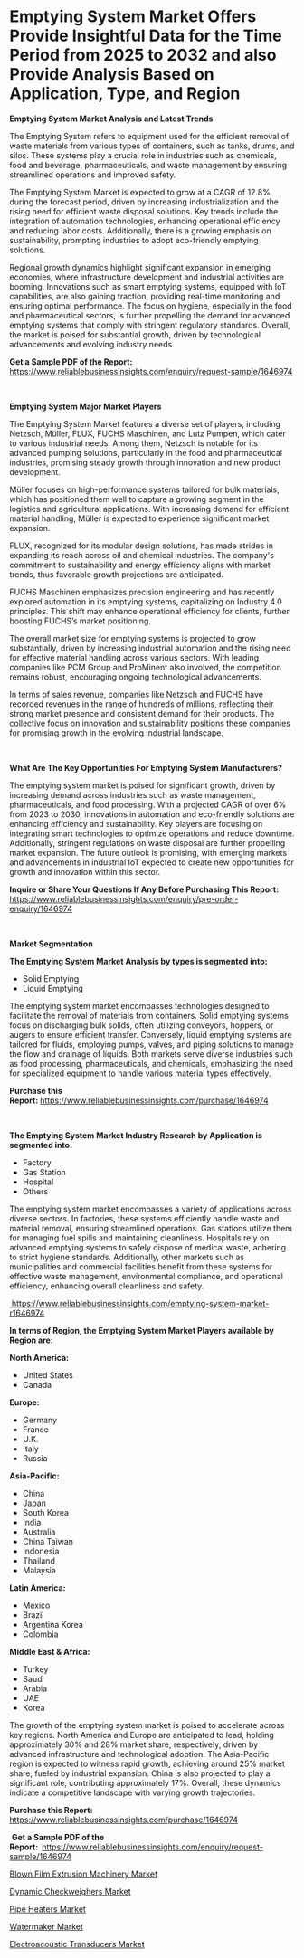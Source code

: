 <p><h1>Emptying System Market Offers Provide Insightful Data for the Time Period from 2025 to 2032 and also Provide Analysis Based on Application, Type, and Region</h1></p><p><strong>Emptying System Market Analysis and Latest Trends</strong></p>
<p><p>The Emptying System refers to equipment used for the efficient removal of waste materials from various types of containers, such as tanks, drums, and silos. These systems play a crucial role in industries such as chemicals, food and beverage, pharmaceuticals, and waste management by ensuring streamlined operations and improved safety.</p><p>The Emptying System Market is expected to grow at a CAGR of 12.8% during the forecast period, driven by increasing industrialization and the rising need for efficient waste disposal solutions. Key trends include the integration of automation technologies, enhancing operational efficiency and reducing labor costs. Additionally, there is a growing emphasis on sustainability, prompting industries to adopt eco-friendly emptying solutions.</p><p>Regional growth dynamics highlight significant expansion in emerging economies, where infrastructure development and industrial activities are booming. Innovations such as smart emptying systems, equipped with IoT capabilities, are also gaining traction, providing real-time monitoring and ensuring optimal performance. The focus on hygiene, especially in the food and pharmaceutical sectors, is further propelling the demand for advanced emptying systems that comply with stringent regulatory standards. Overall, the market is poised for substantial growth, driven by technological advancements and evolving industry needs.</p></p>
<p><strong>Get a Sample PDF of the Report:&nbsp;</strong> <a href="https://www.reliablebusinessinsights.com/enquiry/request-sample/1646974?utm_campaign=60&utm_medium=2&utm_source=Github&utm_content=ia&utm_term=11042025&utm_id=emptying-system">https://www.reliablebusinessinsights.com/enquiry/request-sample/1646974</a></p>
<p>&nbsp;</p>
<p><strong>Emptying System Major Market Players</strong></p>
<p><p>The Emptying System Market features a diverse set of players, including Netzsch, Müller, FLUX, FUCHS Maschinen, and Lutz Pumpen, which cater to various industrial needs. Among them, Netzsch is notable for its advanced pumping solutions, particularly in the food and pharmaceutical industries, promising steady growth through innovation and new product development. </p><p>Müller focuses on high-performance systems tailored for bulk materials, which has positioned them well to capture a growing segment in the logistics and agricultural applications. With increasing demand for efficient material handling, Müller is expected to experience significant market expansion.</p><p>FLUX, recognized for its modular design solutions, has made strides in expanding its reach across oil and chemical industries. The company's commitment to sustainability and energy efficiency aligns with market trends, thus favorable growth projections are anticipated.</p><p>FUCHS Maschinen emphasizes precision engineering and has recently explored automation in its emptying systems, capitalizing on Industry 4.0 principles. This shift may enhance operational efficiency for clients, further boosting FUCHS’s market positioning.</p><p>The overall market size for emptying systems is projected to grow substantially, driven by increasing industrial automation and the rising need for effective material handling across various sectors. With leading companies like PCM Group and ProMinent also involved, the competition remains robust, encouraging ongoing technological advancements.</p><p>In terms of sales revenue, companies like Netzsch and FUCHS have recorded revenues in the range of hundreds of millions, reflecting their strong market presence and consistent demand for their products. The collective focus on innovation and sustainability positions these companies for promising growth in the evolving industrial landscape.</p></p>
<p>&nbsp;</p>
<p><strong>What Are The Key Opportunities For Emptying System Manufacturers?</strong></p>
<p><p>The emptying system market is poised for significant growth, driven by increasing demand across industries such as waste management, pharmaceuticals, and food processing. With a projected CAGR of over 6% from 2023 to 2030, innovations in automation and eco-friendly solutions are enhancing efficiency and sustainability. Key players are focusing on integrating smart technologies to optimize operations and reduce downtime. Additionally, stringent regulations on waste disposal are further propelling market expansion. The future outlook is promising, with emerging markets and advancements in industrial IoT expected to create new opportunities for growth and innovation within this sector.</p></p>
<p><strong>Inquire or Share Your Questions If Any Before Purchasing This Report:</strong> <a href="https://www.reliablebusinessinsights.com/enquiry/pre-order-enquiry/1646974?utm_campaign=60&utm_medium=2&utm_source=Github&utm_content=ia&utm_term=11042025&utm_id=emptying-system">https://www.reliablebusinessinsights.com/enquiry/pre-order-enquiry/1646974</a></p>
<p>&nbsp;</p>
<p><strong>Market Segmentation</strong></p>
<p><strong>The Emptying System Market Analysis by types is segmented into:</strong></p>
<p><ul><li>Solid Emptying</li><li>Liquid Emptying</li></ul></p>
<p><p>The emptying system market encompasses technologies designed to facilitate the removal of materials from containers. Solid emptying systems focus on discharging bulk solids, often utilizing conveyors, hoppers, or augers to ensure efficient transfer. Conversely, liquid emptying systems are tailored for fluids, employing pumps, valves, and piping solutions to manage the flow and drainage of liquids. Both markets serve diverse industries such as food processing, pharmaceuticals, and chemicals, emphasizing the need for specialized equipment to handle various material types effectively.</p></p>
<p><strong>Purchase this Report:&nbsp;</strong><a href="https://www.reliablebusinessinsights.com/purchase/1646974?utm_campaign=60&utm_medium=2&utm_source=Github&utm_content=ia&utm_term=11042025&utm_id=emptying-system">https://www.reliablebusinessinsights.com/purchase/1646974</a></p>
<p>&nbsp;</p>
<p><strong>The Emptying System Market Industry Research by Application is segmented into:</strong></p>
<p><ul><li>Factory</li><li>Gas Station</li><li>Hospital</li><li>Others</li></ul></p>
<p><p>The emptying system market encompasses a variety of applications across diverse sectors. In factories, these systems efficiently handle waste and material removal, ensuring streamlined operations. Gas stations utilize them for managing fuel spills and maintaining cleanliness. Hospitals rely on advanced emptying systems to safely dispose of medical waste, adhering to strict hygiene standards. Additionally, other markets such as municipalities and commercial facilities benefit from these systems for effective waste management, environmental compliance, and operational efficiency, enhancing overall cleanliness and safety.</p></p>
<p><a href="https://www.reliablebusinessinsights.com/emptying-system-market-r1646974?utm_campaign=60&utm_medium=2&utm_source=Github&utm_content=ia&utm_term=11042025&utm_id=emptying-system">&nbsp;https://www.reliablebusinessinsights.com/emptying-system-market-r1646974</a></p>
<p><strong>In terms of Region, the Emptying System Market Players available by Region are:</strong></p>
<p>
    <p> <strong> North America: </strong>
        <ul>
            <li>United States</li>
            <li>Canada</li>
        </ul>
        </p> 
    <p> <strong> Europe: </strong>
        <ul>
            <li>Germany</li>
            <li>France</li>
            <li>U.K.</li>
            <li>Italy</li>
            <li>Russia</li>
        </ul>
        </p> 
    <p> <strong> Asia-Pacific: </strong>
        <ul>
            <li>China</li>
            <li>Japan</li>
            <li>South Korea</li>
            <li>India</li>
            <li>Australia</li>
            <li>China Taiwan</li>
            <li>Indonesia</li>
            <li>Thailand</li>
            <li>Malaysia</li>
        </ul>
        </p> 
    <p> <strong> Latin America: </strong>
        <ul>
            <li>Mexico</li>
            <li>Brazil</li>
            <li>Argentina Korea</li>
            <li>Colombia</li>
        </ul>
        </p> 
    <p> <strong> Middle East & Africa: </strong>
        <ul>
            <li>Turkey</li>
            <li>Saudi</li>
            <li>Arabia</li>
            <li>UAE</li>
            <li>Korea</li>
        </ul>
    </p>
    </p>
<p><p>The growth of the emptying system market is poised to accelerate across key regions. North America and Europe are anticipated to lead, holding approximately 30% and 28% market share, respectively, driven by advanced infrastructure and technological adoption. The Asia-Pacific region is expected to witness rapid growth, achieving around 25% market share, fueled by industrial expansion. China is also projected to play a significant role, contributing approximately 17%. Overall, these dynamics indicate a competitive landscape with varying growth trajectories.</p></p>
<p><strong>Purchase this Report: </strong><a href="https://www.reliablebusinessinsights.com/purchase/1646974?utm_campaign=60&utm_medium=2&utm_source=Github&utm_content=ia&utm_term=11042025&utm_id=emptying-system">https://www.reliablebusinessinsights.com/purchase/1646974</a></p>
<p>&nbsp;<strong>Get a Sample PDF of the Report:&nbsp;&nbsp;</strong><a href="https://www.reliablebusinessinsights.com/enquiry/request-sample/1646974?utm_campaign=60&utm_medium=2&utm_source=Github&utm_content=ia&utm_term=11042025&utm_id=emptying-system">https://www.reliablebusinessinsights.com/enquiry/request-sample/1646974</a></p>
<p><strong></strong></p>
<p><p><a href="https://github.com/nicoletavirag/Market-Research-Report-List-5/blob/main/blown-film-extrusion-machinery-market.md?utm_campaign=60&utm_medium=2&utm_source=Github&utm_content=ia&utm_term=11042025&utm_id=emptying-system">Blown Film Extrusion Machinery Market</a></p><p><a href="https://github.com/auriashetzxj/Market-Research-Report-List-1/blob/main/dynamic-checkweighers-market.md?utm_campaign=60&utm_medium=2&utm_source=Github&utm_content=ia&utm_term=11042025&utm_id=emptying-system">Dynamic Checkweighers Market</a></p><p><a href="https://github.com/gulaimolin/Market-Research-Report-List-7/blob/main/pipe-heaters-market.md?utm_campaign=60&utm_medium=2&utm_source=Github&utm_content=ia&utm_term=11042025&utm_id=emptying-system">Pipe Heaters Market</a></p><p><a href="https://github.com/wycheelwayeu/Market-Research-Report-List-1/blob/main/watermaker-market.md?utm_campaign=60&utm_medium=2&utm_source=Github&utm_content=ia&utm_term=11042025&utm_id=emptying-system">Watermaker Market</a></p><p><a href="https://github.com/mauripalmi/Market-Research-Report-List-6/blob/main/electroacoustic-transducers-market.md?utm_campaign=60&utm_medium=2&utm_source=Github&utm_content=ia&utm_term=11042025&utm_id=emptying-system">Electroacoustic Transducers Market</a></p></p>